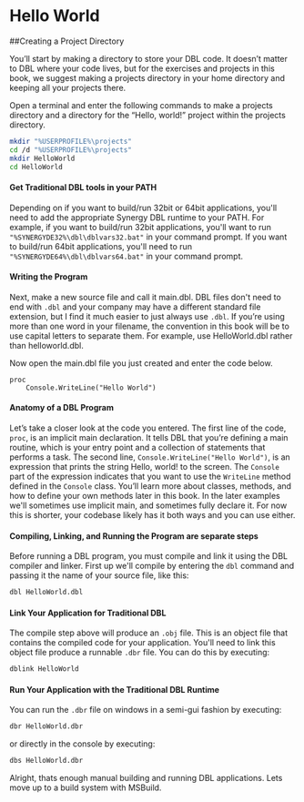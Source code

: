 # Hello World
##Creating a Project Directory

You’ll start by making a directory to store your DBL code. It doesn’t matter to DBL where your code lives, but for the exercises and projects in this book, we suggest making a projects directory in your home directory and keeping all your projects there.

Open a terminal and enter the following commands to make a projects directory and a directory for the “Hello, world!” project within the projects directory.

```bash
mkdir "%USERPROFILE%\projects"
cd /d "%USERPROFILE%\projects"
mkdir HelloWorld
cd HelloWorld
```

#### Get Traditional DBL tools in your PATH

Depending on if you want to build/run 32bit or 64bit applications, you'll need to add the appropriate Synergy DBL runtime to your PATH. For example, if you want to build/run 32bit applications, you'll want to run `"%SYNERGYDE32%\dbl\dblvars32.bat"` in your command prompt. If you want to build/run 64bit applications, you'll need to run `"%SYNERGYDE64%\dbl\dblvars64.bat"` in your command prompt.

#### Writing the Program

Next, make a new source file and call it main.dbl. DBL files don't need to end with `.dbl` and your company may have a different standard file extension, but I find it much easier to just always use `.dbl`. If you’re using more than one word in your filename, the convention in this book will be to use capital letters to separate them. For example, use HelloWorld.dbl rather than helloworld.dbl.

Now open the main.dbl file you just created and enter the code below.

```dbl
proc
    Console.WriteLine("Hello World")
```

#### Anatomy of a DBL Program

Let’s take a closer look at the code you entered. The first line of the code, `proc`, is an implicit main declaration. It tells DBL that you’re defining a main routine, which is your entry point and a collection of statements that performs a task. The second line, `Console.WriteLine("Hello World")`, is an expression that prints the string Hello, world! to the screen. The `Console` part of the expression indicates that you want to use the `WriteLine` method defined in the `Console` class. You’ll learn more about classes, methods, and how to define your own methods later in this book. In the later examples we'll sometimes use implicit main, and sometimes fully declare it. For now this is shorter, your codebase likely has it both ways and you can use either. 

#### Compiling, Linking, and Running the Program are separate steps
Before running a DBL program, you must compile and link it using the DBL compiler and linker. First up we'll compile by entering the `dbl` command and passing it the name of your source file, like this:

```bash
dbl HelloWorld.dbl
```

#### Link Your Application for Traditional DBL
The compile step above will produce an `.obj` file. This is an object file that contains the compiled code for your application. You'll need to link this object file produce a runnable `.dbr` file. You can do this by executing:

```bash
dblink HelloWorld
```

#### Run Your Application with the Traditional DBL Runtime
You can run the `.dbr` file on windows in a semi-gui fashion by executing:

```bash
dbr HelloWorld.dbr
```

or directly in the console by executing:

```bash
dbs HelloWorld.dbr
```

Alright, thats enough manual building and running DBL applications. Lets move up to a build system with MSBuild.